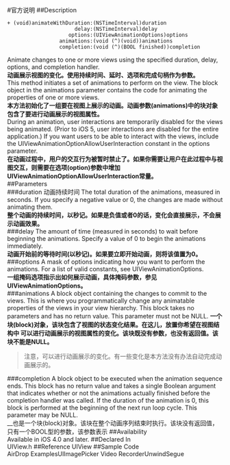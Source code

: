 #官方说明
##Description	
```objc
+ (void)animateWithDuration:(NSTimeInterval)duration  
                      delay:(NSTimeInterval)delay    
                    options:(UIViewAnimationOptions)options  
                 animations:(void (^)(void))animations 
                 completion:(void (^)(BOOL finished))completion
```
Animate changes to one or more views using the specified duration, delay, options, and completion handler.  
__动画展示视图的变化。使用持续时间、延时、选项和完成句柄作为参数。__  
This method initiates a set of animations to perform on the view. The block object in the animations parameter contains the code for animating the properties of one or more views.  
__本方法初始化了一组要在视图上展示的动画。动画参数(animations)中的块对象包含了要进行动画展示的视图属性。__  
During an animation, user interactions are temporarily disabled for the views being animated. (Prior to iOS 5, user interactions are disabled for the entire application.) If you want users to be able to interact with the views, include the
UIViewAnimationOptionAllowUserInteraction constant in the options parameter.  
__在动画过程中，用户的交互行为被暂时禁止了。如果你需要让用户在此过程中与视图交互，则需要在选项(option)参数中增加UIViewAnimationOptionAllowUserInteraction常量。__  
##Parameters	
###duration 动画持续时间
The total duration of the animations, measured in seconds. If you specify a negative value or 0, the changes are made without animating them.  
__整个动画的持续时间，以秒记。如果是负值或者0的话，变化会直接展示，不会展示动画效果。__  
###delay
The amount of time (measured in seconds) to wait before beginning the animations. Specify a value of 0 to begin the animations immediately.  
__动画开始前的等待时间(以秒记)。如果要立即开始动画，则将该值置为0。__  
###options
A mask of options indicating how you want to perform the animations. For a list of valid constants, see UIViewAnimationOptions.  
__一组掩码选项指示出如何展示动画，具体掩码参数，参见UIViewAnimationOptions。__  
###animations
A block object containing the changes to commit to the views. This is where you programmatically change any animatable properties of the views in your view hierarchy. This block takes no parameters and has no return value. This parameter must not be NULL.
__一个块(block)对象，该块包含了视图的状态变化结果。在这儿，放置你希望在视图结构中 可以进行动画展示的视图属性的变化。该块既没有参数，也没有返回值。该块不能是NULL。__  
> 注意，可以进行动画展示的变化。有一些变化是本方法没有办法自动完成动画展示的。  

###completion
A block object to be executed when the animation sequence ends. This block has no return value and takes a single Boolean argument that indicates whether or not the animations actually finished before the completion handler was called. If the duration of the animation is 0, this block is performed at the beginning of the next run loop cycle. This parameter may be NULL.  
__也是一个块(block)对象。该块在整个动画序列结束时执行。该块没有返回值，只有一个BOOL型的参数，该参数表示
##Availability	
Available in iOS 4.0 and later.
##Declared In	
UIView.h
##Reference	
UIView
##Sample Code	
AirDrop ExamplesUIImagePicker Video RecorderUnwindSegue
